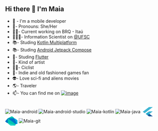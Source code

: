 ## Hi there 👋 I'm Maia   

* 📱 - I'm a mobile developer  
* 🌈- Pronouns: She/Her 
* 👩‍💻- Current working on BRQ - Itaú  
* 👩🏻‍🎓- Information Scientist on [@UFSC](http://ufsc.br/)
* 📚- Studing [Kotlin Multiplatform](https://kotlinlang.org/docs/multiplatform.html)
* 📚- Studing [Android Jetpack Compose](https://developer.android.com/jetpack/compose)
* 💖- Studing [Flutter](https://flutter.dev/)
* 🎨- Kind of artist  
* 🚴‍♀️- Ciclist 
* 👾- Indie and old fashioned games fan 
* 👽- Love sci-fi and aliens movies 
* 🌎- Traveler
* 📫- You can find me on  [![image](https://user-images.githubusercontent.com/38637390/170611187-d0f41af2-7357-477f-848a-d28bf42b7aa6.png)](https://www.linkedin.com/in/maia-de-oliveira-238322122/) 






<div style="display: inline_block"><br>
 <img align="center" alt="Maia-android" height="30" width="40" src="https://cdn.jsdelivr.net/gh/devicons/devicon/icons/android/android-plain.svg" />
 <img align="center" alt="Maia-android-studio" height="30" width="40" src="https://cdn.jsdelivr.net/gh/devicons/devicon/icons/androidstudio/androidstudio-plain.svg" />
 <img align="center" alt="Maia-kotlin" height="30" width="40" src="https://cdn.jsdelivr.net/gh/devicons/devicon/icons/kotlin/kotlin-original.svg" />
 <img align="center" alt="Maia-java" height="30" width="40" src="https://cdn.jsdelivr.net/gh/devicons/devicon/icons/java/java-original.svg" />

 <img align="center" alt="Maia-flutter" height="30" width="40" src="https://raw.githubusercontent.com/devicons/devicon/master/icons/flutter/flutter-original.svg">
  
 <img align="center" alt="Maia-dart" height="30" width="40" src="https://raw.githubusercontent.com/devicons/devicon/1119b9f84c0290e0f0b38982099a2bd027a48bf1/icons/dart/dart-original.svg">
  
 <img align="center" alt="Maia-git" height="30" width="40" src="https://cdn.jsdelivr.net/gh/devicons/devicon/icons/git/git-plain.svg" />
</div>
  
  ##
